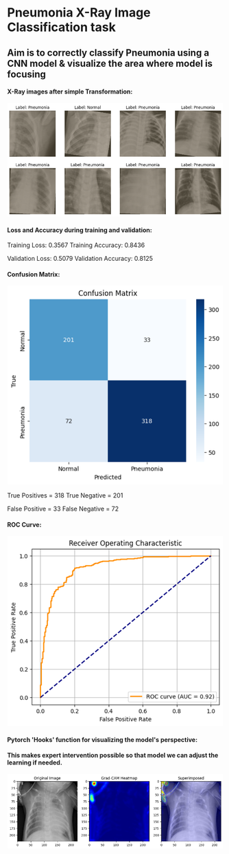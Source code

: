 # Pneumonia X-Ray Image Classification task

## Aim is to correctly classify Pneumonia using a CNN model & visualize the area where model is focusing

#### X-Ray images after simple Transformation:

![Transformation](model_images/only_transformed.png)


#### Loss and Accuracy during training and validation:

Training Loss: 0.3567 
Training Accuracy: 0.8436

Validation Loss: 0.5079
Validation Accuracy: 0.8125


#### Confusion Matrix:

![Confusion_Matrix](model_images/Confusion_matrix.png)

True Positives = 318
True Negative = 201

False Positive = 33
False Negative = 72

#### ROC Curve:

![ROC Curve](model_images/Roc_auc_curve.png)

#### Pytorch 'Hooks' function for visualizing the model's perspective:
#### This makes expert intervention possible so that model we can adjust the learning if needed.

![Model_vision](model_images/focus.png)




